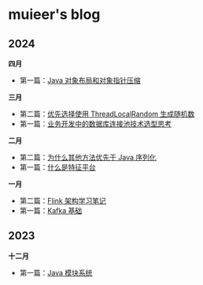 # muieer's blog

## 2024

**四月**

- 第一篇：[Java 对象布局和对象指针压缩](https://github.com/muieer/learning_notes/blob/master/java/java_object_layout_and_compressed_object_point.md)

**三月**

- 第二篇：[优先选择使用 ThreadLocalRandom 生成随机数](https://github.com/muieer/Blog/blob/master/blog/202403/thread_local_random_instead_of_random.md)
- 第一篇：[业务开发中的数据库连接池技术选型思考](https://github.com/muieer/Blog/blob/master/doc/java/library/database_connection_pool_selection.md)

**二月**

- 第二篇：[为什么其他方法优先于 Java 序列化](https://github.com/muieer/Blog/blob/master/doc/java/why_not_use_java_serialization.md)
- 第一篇：[什么是特征平台](https://github.com/muieer/Blog/blob/master/doc/business/feature_platform.md)

**一月**

- 第二篇：[Flink 架构学习笔记](https://github.com/muieer/Blog/blob/master/doc/flink/flink_architecture_note.md)
- 第一篇：[Kafka 基础](https://github.com/muieer/Blog/blob/master/doc/kafka/base.md)

## 2023

**十二月**

- 第一篇：[Java 模块系统](https://github.com/muieer/Blog/blob/master/doc/java/ModuleSystem.md)